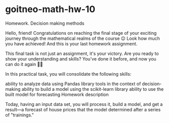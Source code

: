 # goitneo-math-hw-10

Homework. Decision making methods


Hello, friend! Congratulations on reaching the final stage of your exciting journey through the mathematical realms of the course 😉 Look how much you have achieved! And this is your last homework assignment.

This final task is not just an assignment, it's your victory. Are you ready to show your understanding and skills? You've done it before, and now you can do it again 💪🏼

In this practical task, you will consolidate the following skills:

ability to analyze data using Pandas library tools in the context of decision-making
ability to build a model using the scikit-learn library
ability to use the built model for forecasting
Homework description

Today, having an input data set, you will process it, build a model, and get a result—a forecast of house prices that the model determined after a series of "trainings."